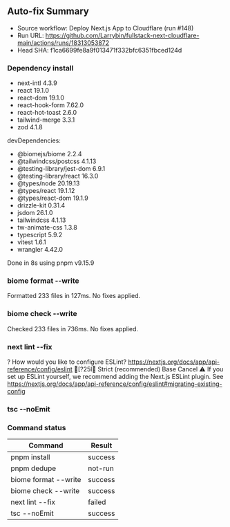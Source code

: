 ## Auto-fix Summary
- Source workflow: Deploy Next.js App to Cloudflare (run #148)
- Run URL: https://github.com/Larrybin/fullstack-next-cloudflare-main/actions/runs/18313053872
- Head SHA: f1ca6699fe8a9f013471f332bfc6351fbced124d

### Dependency install
+ next-intl 4.3.9
+ react 19.1.0
+ react-dom 19.1.0
+ react-hook-form 7.62.0
+ react-hot-toast 2.6.0
+ tailwind-merge 3.3.1
+ zod 4.1.8

devDependencies:
+ @biomejs/biome 2.2.4
+ @tailwindcss/postcss 4.1.13
+ @testing-library/jest-dom 6.9.1
+ @testing-library/react 16.3.0
+ @types/node 20.19.13
+ @types/react 19.1.12
+ @types/react-dom 19.1.9
+ drizzle-kit 0.31.4
+ jsdom 26.1.0
+ tailwindcss 4.1.13
+ tw-animate-css 1.3.8
+ typescript 5.9.2
+ vitest 1.6.1
+ wrangler 4.42.0

Done in 8s using pnpm v9.15.9
### biome format --write
Formatted 233 files in 127ms. No fixes applied.
### biome check --write
Checked 233 files in 736ms. No fixes applied.
### next lint --fix
? How would you like to configure ESLint? https://nextjs.org/docs/app/api-reference/config/eslint
[?25l❯  Strict (recommended)
   Base
   Cancel ⚠ If you set up ESLint yourself, we recommend adding the Next.js ESLint plugin. See https://nextjs.org/docs/app/api-reference/config/eslint#migrating-existing-config
### tsc --noEmit

### Command status
| Command | Result |
| --- | --- |
| pnpm install | success |
| pnpm dedupe | not-run |
| biome format --write | success |
| biome check --write | success |
| next lint --fix | failed |
| tsc --noEmit | success |
